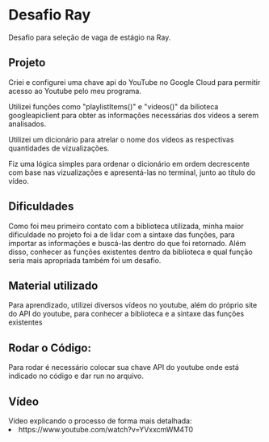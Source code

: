 <h1>Desafio Ray</h1>
Desafio para seleção de vaga de estágio na Ray.

<h2>Projeto</h2>
Criei e configurei uma chave api do YouTube no Google Cloud para permitir acesso ao Youtube pelo meu programa.

Utilizei funções como "playlistItems()" e "videos()" da bilioteca googleapiclient para obter as informações necessárias dos vídeos a serem analisados.

Utilizei um dicionário para atrelar o nome dos vídeos as respectivas quantidades de vizualizações.

Fiz uma lógica simples para ordenar o dicionário em ordem decrescente com base nas vizualizações e apresentá-las no terminal, junto ao título do vídeo.


<h2>Dificuldades</h2>
Como foi meu primeiro contato com a biblioteca utilizada, minha maior dificuldade no projeto foi a de lidar com a sintaxe das funções, para importar as informações e buscá-las dentro do que foi retornado. Além disso, conhecer as funções existentes dentro da biblioteca e qual função seria mais apropriada também foi um desafio.


<h2>Material utilizado</h2>
Para aprendizado, utilizei diversos vídeos no youtube, além do próprio site do API do youtube, para conhecer a biblioteca e a sintaxe das funções existentes


<h2>Rodar o Código:</h2>
Para rodar é necessário colocar sua chave API do youtube onde está indicado no código e dar run no arquivo.


<h2>Vídeo</h2>
Vídeo explicando o processo de forma mais detalhada:
<li>https://www.youtube.com/watch?v=YVxxcmWM4T0</li>
